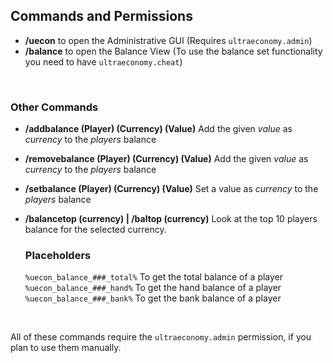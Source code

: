 ## Commands and Permissions


* **/uecon** to open the Administrative GUI
  (Requires ``ultraeconomy.admin``)
* **/balance** to open the Balance View
  (To use the balance set functionality you need to have ``ultraeconomy.cheat``)
  
<br />

### Other Commands
* **/addbalance (Player) (Currency) (Value)**
  Add the given *value* as *currency* to the *players* balance
* **/removebalance (Player) (Currency) (Value)**
  Add the given *value* as *currency* to the *players* balance
* **/setbalance (Player) (Currency) (Value)**
  Set a value as *currency* to the *players* balance  
* **/balancetop (currency) | /baltop (currency)**
  Look at the top 10 players balance for the selected currency.
  
  ### Placeholders
  ``%uecon_balance_###_total%`` 
  To get the total balance of a player
  ``%uecon_balance_###_hand%``
  To get the hand balance of a player
  ``%uecon_balance_###_bank%``
  To get the bank balance of a player
   
<br />

All of these commands require the ``ultraeconomy.admin`` permission, if you plan to use them manually.
